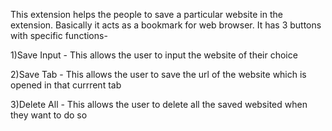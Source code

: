 This extension helps the people to save a particular website in the extension. Basically it acts as a bookmark for web browser. It has 3 buttons with specific functions-

1)Save Input - This allows the user to input the website of their choice

2)Save Tab - This allows the user to save the url of the website which is opened in that currrent tab

3)Delete All - This allows the user to delete all the saved websited when they want to do so
